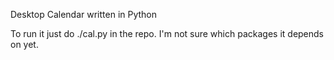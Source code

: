 Desktop Calendar written in Python

To run it just do ./cal.py in the repo. I'm not sure which packages it depends on yet.
